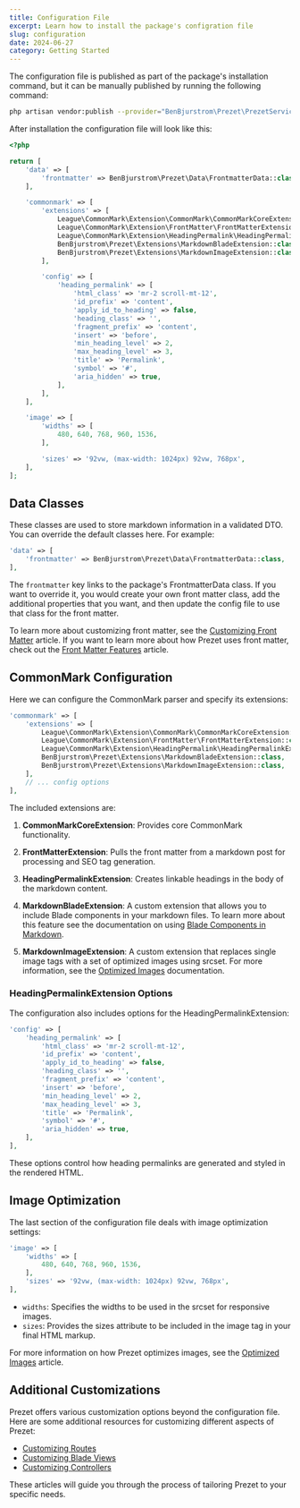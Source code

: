 ```yaml
---
title: Configuration File
excerpt: Learn how to install the package's configration file
slug: configuration
date: 2024-06-27
category: Getting Started
---
```


The configuration file is published as part of the package's installation command, but it can be manually published by running the following command:

```bash
php artisan vendor:publish --provider="BenBjurstrom\Prezet\PrezetServiceProvider" --tag=prezet-config
```

After installation the configuration file will look like this:

```php
<?php

return [
    'data' => [
        'frontmatter' => BenBjurstrom\Prezet\Data\FrontmatterData::class,
    ],

    'commonmark' => [
        'extensions' => [
            League\CommonMark\Extension\CommonMark\CommonMarkCoreExtension::class,
            League\CommonMark\Extension\FrontMatter\FrontMatterExtension::class,
            League\CommonMark\Extension\HeadingPermalink\HeadingPermalinkExtension::class,
            BenBjurstrom\Prezet\Extensions\MarkdownBladeExtension::class,
            BenBjurstrom\Prezet\Extensions\MarkdownImageExtension::class,
        ],

        'config' => [
            'heading_permalink' => [
                'html_class' => 'mr-2 scroll-mt-12',
                'id_prefix' => 'content',
                'apply_id_to_heading' => false,
                'heading_class' => '',
                'fragment_prefix' => 'content',
                'insert' => 'before',
                'min_heading_level' => 2,
                'max_heading_level' => 3,
                'title' => 'Permalink',
                'symbol' => '#',
                'aria_hidden' => true,
            ],
        ],
    ],

    'image' => [
        'widths' => [
            480, 640, 768, 960, 1536,
        ],

        'sizes' => '92vw, (max-width: 1024px) 92vw, 768px',
    ],
];
```

## Data Classes

These classes are used to store markdown information in a validated DTO. You can override the default classes here. For example:

```php
'data' => [
    'frontmatter' => BenBjurstrom\Prezet\Data\FrontmatterData::class,
],
```

The `frontmatter` key links to the package's FrontmatterData class. If you want to override it, you would create your own front matter class, add the additional properties that you want, and then update the config file to use that class for the front matter.

To learn more about customizing front matter, see the [Customizing Front Matter](customize/frontmatter) article. If you want to learn more about how Prezet uses front matter, check out the [Front Matter Features](features/frontmatter) article.

## CommonMark Configuration

Here we can configure the CommonMark parser and specify its extensions:

```php
'commonmark' => [
    'extensions' => [
        League\CommonMark\Extension\CommonMark\CommonMarkCoreExtension::class,
        League\CommonMark\Extension\FrontMatter\FrontMatterExtension::class,
        League\CommonMark\Extension\HeadingPermalink\HeadingPermalinkExtension::class,
        BenBjurstrom\Prezet\Extensions\MarkdownBladeExtension::class,
        BenBjurstrom\Prezet\Extensions\MarkdownImageExtension::class,
    ],
    // ... config options
],
```

The included extensions are:

1. **CommonMarkCoreExtension**: Provides core CommonMark functionality.
2. **FrontMatterExtension**: Pulls the front matter from a markdown post for processing and SEO tag generation.
3. **HeadingPermalinkExtension**: Creates linkable headings in the body of the markdown content.
4. **MarkdownBladeExtension**: A custom extension that allows you to include Blade components in your markdown files. To learn more about this feature see the documentation on using [Blade Components in Markdown](features/blade).

5. **MarkdownImageExtension**: A custom extension that replaces single image tags with a set of optimized images using srcset. For more information, see the [Optimized Images](features/images) documentation.

### HeadingPermalinkExtension Options

The configuration also includes options for the HeadingPermalinkExtension:

```php
'config' => [
    'heading_permalink' => [
        'html_class' => 'mr-2 scroll-mt-12',
        'id_prefix' => 'content',
        'apply_id_to_heading' => false,
        'heading_class' => '',
        'fragment_prefix' => 'content',
        'insert' => 'before',
        'min_heading_level' => 2,
        'max_heading_level' => 3,
        'title' => 'Permalink',
        'symbol' => '#',
        'aria_hidden' => true,
    ],
],
```

These options control how heading permalinks are generated and styled in the rendered HTML.

## Image Optimization

The last section of the configuration file deals with image optimization settings:

```php
'image' => [
    'widths' => [
        480, 640, 768, 960, 1536,
    ],
    'sizes' => '92vw, (max-width: 1024px) 92vw, 768px',
],
```

- `widths`: Specifies the widths to be used in the srcset for responsive images.
- `sizes`: Provides the sizes attribute to be included in the image tag in your final HTML markup.

For more information on how Prezet optimizes images, see the [Optimized Images](features/images) article.

## Additional Customizations

Prezet offers various customization options beyond the configuration file. Here are some additional resources for customizing different aspects of Prezet:

- [Customizing Routes](customize/routes)
- [Customizing Blade Views](customize/blade-views)
- [Customizing Controllers](customize/controllers)

These articles will guide you through the process of tailoring Prezet to your specific needs.
